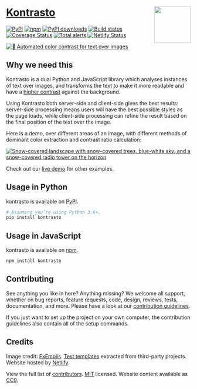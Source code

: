 # [Kontrasto](https://kontrasto.netlify.app) <img src="https://raw.githubusercontent.com/thibaudcolas/kontrasto/main/.github/kontrasto-logo.svg?sanitize=true" width="100" height="100" align="right" alt="">

[![PyPI](https://img.shields.io/pypi/v/kontrasto.svg)](https://pypi.org/project/kontrasto/) [![npm](https://img.shields.io/npm/v/kontrasto.svg)](https://www.npmjs.com/package/kontrasto) [![PyPI downloads](https://img.shields.io/pypi/dm/kontrasto.svg)](https://pypi.org/project/kontrasto/) [![Build status](https://github.com/thibaudcolas/kontrasto/workflows/CI/badge.svg)](https://github.com/thibaudcolas/kontrasto/actions) [![Coverage Status](https://coveralls.io/repos/github/thibaudcolas/kontrasto/badge.svg?branch=main)](https://coveralls.io/github/thibaudcolas/kontrasto?branch=main) [![Total alerts](https://img.shields.io/lgtm/alerts/g/thibaudcolas/kontrasto.svg?logo=lgtm&logoWidth=18)](https://lgtm.com/projects/g/thibaudcolas/kontrasto/alerts/) [![Netlify Status](https://api.netlify.com/api/v1/badges/e7517da4-87da-46d4-856e-13d5c2969908/deploy-status)](https://app.netlify.com/sites/kontrasto/deploys)

[![🎨 Automated color contrast for text over images](https://raw.githubusercontent.com/thibaudcolas/kontrasto/main/.github/repository-social-media.jpg)](https://kontrasto.netlify.app)

## Why we need this

Kontrasto is a dual Python and JavaScript library which analyses instances of text over images, and transforms the text to make it more readable and have a [higher contrast](https://www.w3.org/WAI/WCAG21/Understanding/contrast-minimum.html) against the background.

Using Kontrasto both server-side and client-side gives the best results: server-side processing means users will have the best possible styles as the page loads, while client-side processing can refine the result based on the final position of the text over the image.

Here is a demo, over different areas of an image, with different methods of dominant color extraction and contrast ratio calculation:

[![Snow-covered landscape with snow-covered trees, blue-white sky, and a snow-covered radio tower on the horizon](https://raw.githubusercontent.com/thibaudcolas/kontrasto/main/.github/kontrasto-demo-readme.jpg)](https://kontrasto.netlify.app/)

Check out our [live demo](https://kontrasto.netlify.app/) for other examples.

## Usage in Python

kontrasto is available on [PyPI](https://pypi.org/project/kontrasto/).

```bash
# Assuming you’re using Python 3.6+,
pip install kontrasto
```

## Usage in JavaScript

kontrasto is available on [npm](https://www.npmjs.com/package/kontrasto).

```bash
npm install kontrasto
```

## Contributing

See anything you like in here? Anything missing? We welcome all support, whether on bug reports, feature requests, code, design, reviews, tests, documentation, and more. Please have a look at our [contribution guidelines](CONTRIBUTING.md).

If you just want to set up the project on your own computer, the contribution guidelines also contain all of the setup commands.

## Credits

Image credit: [FxEmojis](https://github.com/mozilla/fxemoji). [Test templates](tests/README.md) extracted from third-party projects. Website hosted by [Netlify](https://www.netlify.com/).

View the full list of [contributors](https://github.com/thibaudcolas/kontrasto/graphs/contributors). [MIT](LICENSE) licensed. Website content available as [CC0](https://creativecommons.org/share-your-work/public-domain/cc0/).
